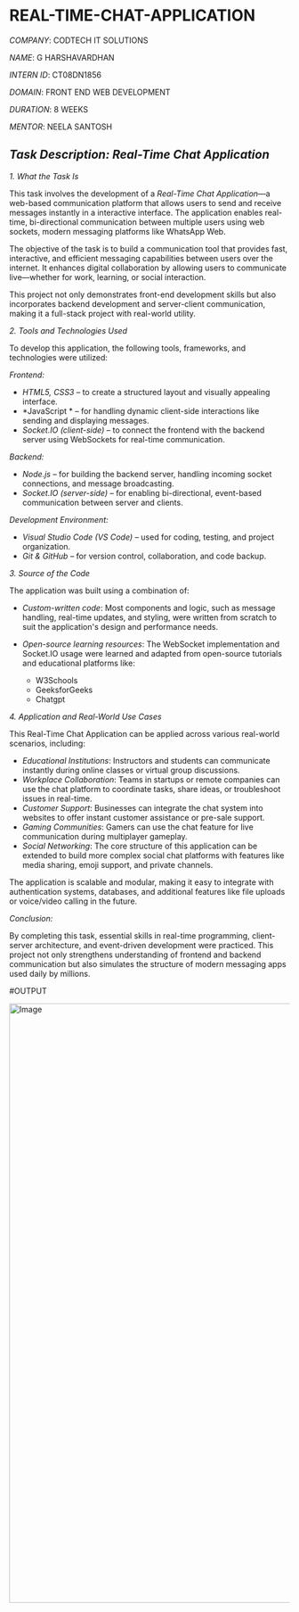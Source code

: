 # REAL-TIME-CHAT-APPLICATION

*COMPANY*: CODTECH IT SOLUTIONS

*NAME*: G HARSHAVARDHAN

*INTERN ID*: CT08DN1856

*DOMAIN*: FRONT END WEB DEVELOPMENT

*DURATION*: 8 WEEKS

*MENTOR*: NEELA SANTOSH

## *Task Description: Real-Time Chat Application*

*1. What the Task Is*

This task involves the development of a *Real-Time Chat Application*—a web-based communication platform that allows users to send and receive messages instantly in a interactive interface. The application enables real-time, bi-directional communication between multiple users using web sockets, modern messaging platforms like WhatsApp Web.

The objective of the task is to build a communication tool that provides fast, interactive, and efficient messaging capabilities between users over the internet. It enhances digital collaboration by allowing users to communicate live—whether for work, learning, or social interaction.

This project not only demonstrates front-end development skills but also incorporates backend development and server-client communication, making it a full-stack project with real-world utility.

*2. Tools and Technologies Used*

To develop this application, the following tools, frameworks, and technologies were utilized:

*Frontend:*

* *HTML5, CSS3* – to create a structured layout and visually appealing interface.
* *JavaScript * – for handling dynamic client-side interactions like sending and displaying messages.
* *Socket.IO (client-side)* – to connect the frontend with the backend server using WebSockets for real-time communication.

*Backend:*

* *Node.js* – for building the backend server, handling incoming socket connections, and message broadcasting.
* *Socket.IO (server-side)* – for enabling bi-directional, event-based communication between server and clients.

*Development Environment:*

* *Visual Studio Code (VS Code)* – used for coding, testing, and project organization.
* *Git & GitHub* – for version control, collaboration, and code backup.

*3. Source of the Code*

The application was built using a combination of:

* *Custom-written code*: Most components and logic, such as message handling, real-time updates, and styling, were written from scratch to suit the application's design and performance needs.
* *Open-source learning resources*: The WebSocket implementation and Socket.IO usage were learned and adapted from open-source tutorials and educational platforms like:

  * W3Schools
  * GeeksforGeeks
  * Chatgpt 

*4. Application and Real-World Use Cases*

This Real-Time Chat Application can be applied across various real-world scenarios, including:

* *Educational Institutions*: Instructors and students can communicate instantly during online classes or virtual group discussions.
* *Workplace Collaboration*: Teams in startups or remote companies can use the chat platform to coordinate tasks, share ideas, or troubleshoot issues in real-time.
* *Customer Support*: Businesses can integrate the chat system into websites to offer instant customer assistance or pre-sale support.
* *Gaming Communities*: Gamers can use the chat feature for live communication during multiplayer gameplay.
* *Social Networking*: The core structure of this application can be extended to build more complex social chat platforms with features like media sharing, emoji support, and private channels.

The application is scalable and modular, making it easy to integrate with authentication systems, databases, and additional features like file uploads or voice/video calling in the future.

*Conclusion:*

By completing this task, essential skills in real-time programming, client-server architecture, and event-driven development were practiced. This project not only strengthens understanding of frontend and backend communication but also simulates the structure of modern messaging apps used daily by millions.

#OUTPUT

<img width="1899" height="1075" alt="Image" src="https://github.com/user-attachments/assets/c4073bb2-eda7-4948-9a06-ab0878da551f" />
